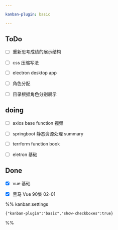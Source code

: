 ```yaml
---

kanban-plugin: basic

---
```


## ToDo

- [ ] 重新思考成绩的展示结构
- [ ] css 压缩写法
- [ ] electron desktop app
- [ ] 角色分配
- [ ] 目录根据角色分别展示


## doing

- [ ] axios base function 视频
- [ ] springboot 静态资源处理 summary
- [ ] terrform function book
- [ ] eletron 基础


## Done

- [x] vue 基础
- [x] 黑马 Vue 90集   02-01




%% kanban:settings
```
{"kanban-plugin":"basic","show-checkboxes":true}
```
%%